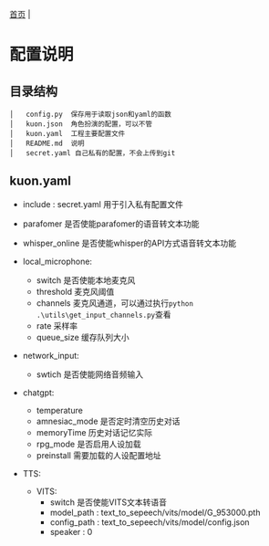 [首页](../README.md) |
# 配置说明

## 目录结构
```
│   config.py  保存用于读取json和yaml的函数
│   kuon.json  角色扮演的配置，可以不管
│   kuon.yaml  工程主要配置文件 
│   README.md  说明
│   secret.yaml 自己私有的配置，不会上传到git
```

## kuon.yaml

* include : secret.yaml 用于引入私有配置文件


* parafomer 是否使能parafomer的语音转文本功能
* whisper_online 是否使能whisper的API方式语音转文本功能

* local_microphone:
  * switch 是否使能本地麦克风
  * threshold 麦克风阈值
  * channels  麦克风通道，可以通过执行`python .\utils\get_input_channels.py`查看
  * rate 采样率 
  * queue_size 缓存队列大小

* network_input:
  * swtich 是否使能网络音频输入

* chatgpt:
  * temperature 
  * amnesiac_mode 是否定时清空历史对话
  * memoryTime 历史对话记忆实际
  * rpg_mode 是否启用人设加载
  * preinstall 需要加载的人设配置地址


* TTS:
  * VITS:
    * switch 是否使能VITS文本转语音
    * model_path : text_to_sepeech/vits/model/G_953000.pth
    * config_path : text_to_sepeech/vits/model/config.json
    * speaker : 0